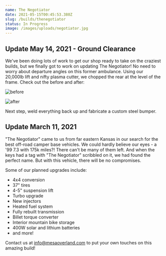 ```yaml
---
name: The Negotiator
date: 2021-05-15T00:45:53.380Z
slug: /builds/thenegotiator
status: In Progress
image: /images/uploads/negotiator.jpg
---
```


## Update May 14, 2021 - Ground Clearance

We've been doing lots of work to get our shop ready to take on the craziest builds, but we finally got to work on updating The Negotiator! No need to worry about departure angles on this former ambulance. Using our 20,000lb lift and nifty plasma cutter, we chopped the rear at the level of the frame. Check out the before and after:

![before](/images/uploads/before.jpg)

![after](/images/uploads/after.jpeg)

Next step, weld everything back up and fabricate a custom steel bumper.

## Update March 11, 2021

"The Negotiator" came to us from far eastern Kansas in our search for the best off-road camper base vehicles. We could hardly believe our eyes - a '99 7.3 with 175k miles?! There can't be many of them left. And when the keys had a tag with "The Negotiator" scribbled on it, we had found the perfect name. But with this vehicle, there will be no compromises.

Some of our planned upgrades include:

- 4x4 conversion
- 37" tires
- 4-5" suspension lift
- Turbo upgrade
- New injectors
- Heated fuel system
- Fully rebuilt transmission
- Billet torque converter
- Interior mountain bike storage
- 400W solar and lithium batteries
- and more!

Contact us at info@mesaoverland.com to put your own touches on this amazing build!
